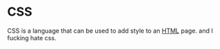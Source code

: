  # CSS

CSS is a language that can be used to add style to an [HTML](/wiki/HTML) page.
and I fucking hate css.
            